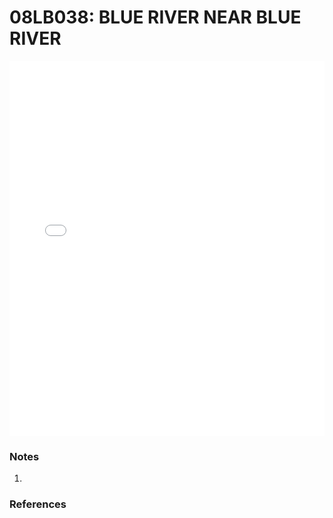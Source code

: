 # 08LB038: BLUE RIVER NEAR BLUE RIVER

<iframe src="/distribution_estimation/_static/stations/08LB038_fdc.html" width="100%" height="600" frameborder="0"></iframe>

### Notes
1. 

### References

